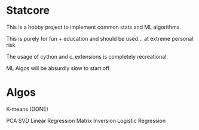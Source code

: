 # Statcore

This is a hobby project to implement common stats and ML algorithms.

This is purely for fun + education and should be used... at extreme personal risk.

The usage of cython and c_extensions is completely recreational.

ML Algos will be absurdly slow to start off.


# Algos

K-means (DONE)

PCA
SVD
Linear Regression
Matrix Inversion
Logistic Regression
